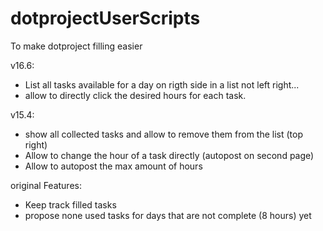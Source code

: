 # dotprojectUserScripts
To make dotproject filling easier

v16.6:
  * List all tasks available for a day on rigth side in a list not left right...
  * allow to directly click the desired hours for each task.
  
v15.4:
  * show all collected tasks and allow to remove them from the list (top right)
  * Allow to change the hour of a task directly (autopost on second page)
  * Allow to autopost the max amount of hours

original Features:
  * Keep track filled tasks
  * propose none used tasks for days that are not complete (8 hours) yet
